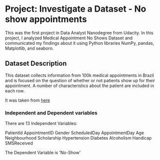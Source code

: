 # Project: Investigate a Dataset - No show appointments

This was the first project in Data Analyst Nanodegree from Udacity. In this project, I analyzed Medical Appointment No Shows Dataset and communicated my findings about it using Python libraries NumPy, pandas, Matplotlib, and seaborn. 

## Dataset Description
This dataset collects information from 100k medical appointments in Brazil and is focused on the question of whether or not patients show up for their appointment. A number of characteristics about the patient are included in each row.

It was taken from [here](https://www.kaggle.com/joniarroba/noshowappointments)

### Independent and Dependent variables
There are 13 Independent Variables:

PatientId
AppointmentID
Gender
ScheduledDay
AppointmentDay
Age
Neighbourhood
Scholarship
Hypertension
Diabetes
Alcoholism
Handicap
SMSReceived

The Dependent Variable is 'No-Show'
